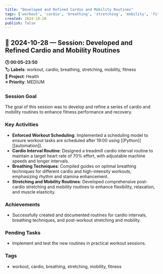 ```yaml
---
title: "Developed and Refined Cardio and Mobility Routines"
tags: ['workout', 'cardio', 'breathing', 'stretching', 'mobility', 'fitness']
created: 2024-10-28
publish: false
---
```


## 📅 2024-10-28 — Session: Developed and Refined Cardio and Mobility Routines

**🕒 00:05–23:50**  
**🏷️ Labels**: workout, cardio, breathing, stretching, mobility, fitness  
**📂 Project**: Health  
**⭐ Priority**: MEDIUM  


### Session Goal
The goal of this session was to develop and refine a series of cardio and mobility routines to enhance fitness performance and recovery.

### Key Activities
- **Enforced Workout Scheduling**: Implemented a scheduling model to ensure workout tasks are scheduled after 19:00 using [[Python]] [[automation]].
- **Cardio Interval Routine**: Designed a treadmill cardio interval routine to maintain a target heart rate of 70% effort, with adjustable machine speeds and longer intervals.
- **Breathing Techniques**: Compiled guides on optimal breathing techniques for different cardio and high-intensity workouts, emphasizing rhythm and stamina enhancement.
- **Stretching and Mobility Routines**: Developed comprehensive post-cardio stretching and mobility routines to enhance flexibility, relaxation, and muscle elasticity.

### Achievements
- Successfully created and documented routines for cardio intervals, breathing techniques, and post-workout stretching and mobility.

### Pending Tasks
- Implement and test the new routines in practical workout sessions.

### Tags
- workout, cardio, breathing, stretching, mobility, fitness
